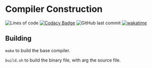 # Compiler Construction

![Lines of code](https://img.shields.io/tokei/lines/github/debasish-dutta/Language-Compiler-Design-Research?style=flat-square)
[![Codacy Badge](https://app.codacy.com/project/badge/Grade/48411ec1d14a46febced145298378773)](https://app.codacy.com/gh/debasish-dutta/Language-Compiler-Design-Research/dashboard?utm_source=gh&utm_medium=referral&utm_content=&utm_campaign=Badge_grade)
![GitHub last commit](https://img.shields.io/github/last-commit/debasish-dutta/Language-Compiler-Design-Research?style=flat-square)
[![wakatime](https://wakatime.com/badge/user/12ef7e17-3042-439c-a828-61d087c8b93e/project/04af9e50-f83a-4754-ae52-c8b9f36df22b.svg?style=flat-square)](https://wakatime.com/badge/user/12ef7e17-3042-439c-a828-61d087c8b93e/project/04af9e50-f83a-4754-ae52-c8b9f36df22b)

## Building

`make` to build the base compiler.

`build.sh` to build the binary file, with arg the source file.

